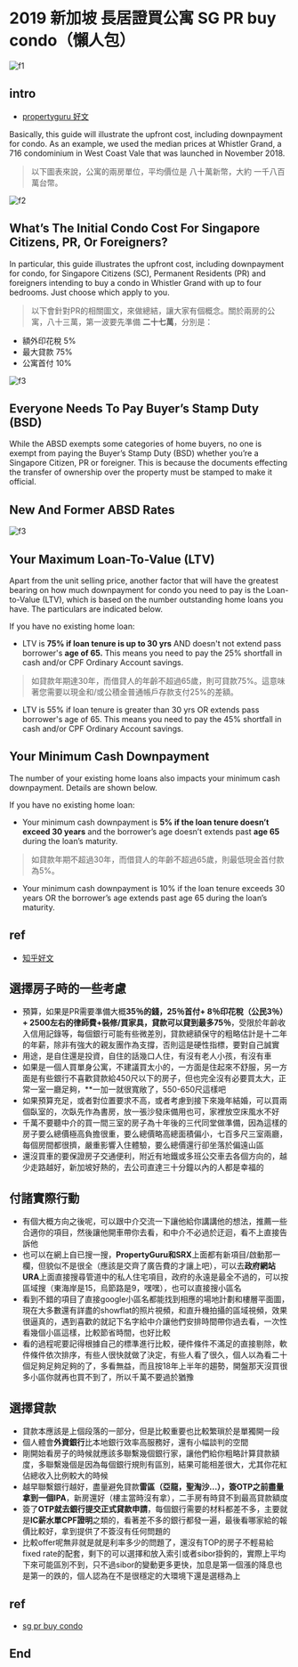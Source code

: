 # 2019 新加坡 長居證買公寓 SG PR buy condo（懶人包）
![f1](https://github.com/HCH1/blog/blob/master/fig/condo11.png)

## intro
- [propertyguru 好文](https://www.propertyguru.com.sg/property-guides/how-much-do-you-need-to-spend-upfront-when-buying-a-condo-10413)

Basically, this guide will illustrate the upfront cost, including downpayment for condo. As an example, we used the median prices at Whistler Grand, a 716 condominium in West Coast Vale that was launched in November 2018.

> 以下圖表來說，公寓的兩房單位，平均價位是 八十萬新幣，大約 一千八百萬台幣。

![f2](https://github.com/HCH1/blog/blob/master/fig/condo22.png)

## What’s The Initial Condo Cost For Singapore Citizens, PR, Or Foreigners?
In particular, this guide illustrates the upfront cost, including downpayment for condo, for Singapore Citizens (SC), Permanent Residents (PR) and foreigners intending to buy a condo in Whistler Grand with up to four bedrooms. Just choose which apply to you.

> 以下會針對PR的相關圖文，來做總結，讓大家有個概念。關於兩房的公寓，八十三萬，第一波要先準備 **二十七萬**，分別是：

- 額外印花稅 5%
- 最大貸款 75%
- 公寓首付 10%

![f3](https://github.com/HCH1/blog/blob/master/fig/condo33.png)

## Everyone Needs To Pay Buyer’s Stamp Duty (BSD)
While the ABSD exempts some categories of home buyers, no one is exempt from paying the Buyer’s Stamp Duty (BSD) whether you’re a Singapore Citizen, PR or foreigner. This is because the documents effecting the transfer of ownership over the property must be stamped to make it official.

## New And Former ABSD Rates
![f3](https://github.com/HCH1/blog/blob/master/fig/condo44.png)

## Your Maximum Loan-To-Value (LTV)
Apart from the unit selling price, another factor that will have the greatest bearing on how much downpayment for condo you need to pay is the Loan-to-Value (LTV), which is based on the number outstanding home loans you have. The particulars are indicated below.

If you have no existing home loan:

- LTV is **75% if loan tenure is up to 30 yrs** AND doesn't not extend pass borrower's **age of 65.** This means you need to pay the 25% shortfall in cash and/or CPF Ordinary Account savings.
> 如貸款年期達30年，而借貸人的年齡不超過65歲，則可貸款75%。這意味著您需要以現金和/或公積金普通帳戶存款支付25%的差額。

- LTV is 55% if loan tenure is greater than 30 yrs OR extends pass borrower's age of 65. This means you need to pay the 45% shortfall in cash and/or CPF Ordinary Account savings.

## Your Minimum Cash Downpayment
The number of your existing home loans also impacts your minimum cash downpayment. Details are shown below.

If you have no existing home loan:

- Your minimum cash downpayment is **5% if the loan tenure doesn’t exceed 30 years** and the borrower’s age doesn’t extends past **age 65** during the loan’s maturity.
> 如貸款年期不超過30年，而借貸人的年齡不超過65歲，則最低現金首付款為5%。

- Your minimum cash downpayment is 10% if the loan tenure exceeds 30 years OR the borrower’s age extends past age 65 during the loan’s maturity.


## ref
- [知乎好文](https://zhuanlan.zhihu.com/p/32493002)
## 選擇房子時的一些考慮
- 預算，如果是PR需要準備大概**35％的錢，25％首付+ 8％印花稅（公民3％）+ 2500左右的律師費+裝修/買家具，貸款可以貸到最多75％**，受限於年齡收入信用記錄等，每個銀行可能有些微差別，貸款總額保守的粗略估計是十二年的年薪，除非有強大的親友團作為支撐，否則這是硬性指標，要對自己誠實
- 用途，是自住還是投資，自住的話幾口人住，有沒有老人小孩，有沒有車
- 如果是一個人買單身公寓，不建議買太小的，一方面是住起來不舒服，另一方面是有些銀行不喜歡貸款給450尺以下的房子，但也完全沒有必要買太大，正常一室一廳足夠，**一加一就很寬敞了，550-650尺這樣吧
- 如果預算充足，或者對位置要求不高，或者考慮到接下來幾年結婚，可以買兩個臥室的，次臥先作為書房，放一張沙發床備用也可，家裡放空床風水不好
- 千萬不要聽中介的買一間三室的房子為十年後的三代同堂做準備，因為這樣的房子要么總價極高負擔很重，要么總價略高總面積偏小，七百多尺三室兩廳，每個房間都很擠，嚴重影響入住體驗，要么總價還行卻坐落於偏遠山區
- 還沒買車的要保證房子交通便利，附近有地鐵或多班公交車去各個方向的，越少走路越好，新加坡好熱的，去公司直達三十分鐘以內的人都是幸福的

## 付諸實際行動
- 有個大概方向之後呢，可以跟中介交流一下讓他給你講講他的想法，推薦一些合適你的項目，然後讓他開車帶你去看，和中介不必過於迂迴，看不上直接告訴他
- 也可以在網上自已搜一搜，**PropertyGuru和SRX**上面都有新項目/啟動那一欄，但貌似不是很全（應該是交齊了廣告費的才讓上吧），可以去**政府網站URA**上面直接搜尋管道中的私人住宅項目，政府的永遠是最全不過的，可以按區域搜（東海岸是15，烏節路是9，嘿嘿），也可以直接搜小區名
- 看到不錯的項目了直接google小區名都能找到相應的場地計劃和樓層平面圖，現在大多數還有詳盡的showflat的照片視頻，和直升機拍攝的區域視頻，效果很逼真的，遇到喜歡的就記下名字給中介讓他們安排時間帶你過去看，一次性看幾個小區這樣，比較節省時間，也好比較
- 看的過程呢要記得根據自己的標準進行比較，硬件條件不滿足的直接剔除，軟件條件依次排序，有些人很快就做了決定，有些人看了很久，個人以為看二十個足夠足夠足夠的了，多看無益，而且按18年上半年的趨勢，開盤那天沒買很多小區你就再也買不到了，所以千萬不要過於猶豫

## 選擇貸款
- 貸款本應該是上個段落的一部分，但是比較重要也比較繁瑣於是單獨開一段
- 個人體會**外資銀行**比本地銀行效率高服務好，還有小幅談判的空間
- 剛開始看房子的時候就應該多聯繫幾個銀行家，讓他們給你粗略計算貸款額度，多聯繫幾個是因為每個銀行規則有區別，結果可能相差很大，尤其你花紅佔總收入比例較大的時候
- 越早聯繫銀行越好，盡量避免貸款**雷區（亞龍，聖淘沙...），簽OTP之前盡量拿到一個IPA**，新房還好（樓主當時沒有拿），二手房有時貸不到最高貸款額度
- 簽了**OTP就去銀行提交正式貸款申請**，每個銀行需要的材料都差不多，主要就是**IC薪水單CPF證明**之類的，看著差不多的銀行都發一遍，最後看哪家給的報價比較好，拿到提供了不簽沒有任何問題的
- 比較offer呢無非就是就是利率多少的問題了，還沒有TOP的房子不輕易給fixed rate的配套，剩下的可以選擇和放入索引或者sibor掛鉤的，實際上平均下來可能區別不到，只不過sibor的變動更多更快，加息是第一個漲的降息也是第一的跌的，個人認為在不是很穩定的大環境下還是選穩為上

## ref
- [sg pr buy condo](https://www.google.com.tw/search?source=hp&ei=JzIkXMrUB42y9QOcxZ6YAg&q=sg+pr+buy+condo)

## End
